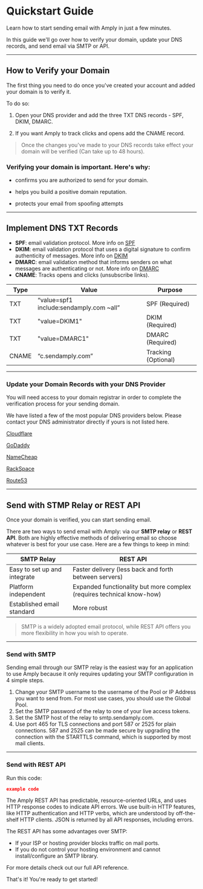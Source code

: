 # Quickstart Guide

Learn how to start sending email with Amply in just a few minutes. 

In this guide we'll go over how to verify your domain, update your DNS records, and send email via SMTP or API.

****

## How to Verify your Domain

The first thing you need to do once you've created your account and added your domain is to verify it. 

To do so:

1. Open your DNS provider and add the three TXT DNS records - SPF, DKIM, DMARC.

2. If you want Amply to track clicks and opens add the CNAME record.

> Once the changes you've made to your DNS records take effect your domain will be verified (Can take up to 48 hours).


### Verifying your domain is important. Here's why:

- confirms you are authorized to send for your domain.

- helps you build a positive domain reputation.

- protects your email from spoofing attempts

****

## Implement DNS TXT Records 

- __SPF__: email validation protocol. More info on [SPF](../../docs/Deliverability/B-SPF.md)
- __DKIM__: email validation protocol that uses a digital signature to confirm authenticity of messages. More info on [DKIM](../../docs/Deliverability/C-DKIM.md)
- __DMARC__: email validation method that informs senders on what messages are authenticating or not. More info on [DMARC](../../docs/Deliverability/D-DMARC.md)
- __CNAME__: Tracks opens and clicks (unsubscribe links).


Type | Value | Purpose
---------|----------|---------
 TXT | “value=spf1 include:sendamply.com ~all” | SPF (Required)
 TXT | "value=DKIM1" | DKIM (Required)
 TXT | "value=DMARC1" | DMARC (Required)
 CNAME | “c.sendamply.com” | Tracking (Optional)

****

### Update your Domain Records with your DNS Provider

You will need access to your domain registrar in order to complete the verification process for your sending domain. 

We have listed a few of the most popular DNS providers below. Please contact your DNS administrator directly if yours is not listed here.

[Cloudflare](https://www.cloudflare.com/plans/?utm_expid=.7pphc_ZaTHiTiyD0kMWvaA.0&utm_referrer=https%3A%2F%2Fwww.sparkpost.com%2Fdocs%2Fgetting-started%2Fgetting-started-sparkpost%2F)

[GoDaddy](https://www.godaddy.com/help/manage-dns-zone-files-680)

[NameCheap](https://www.namecheap.com/)

[RackSpace](https://support.rackspace.com/)

[Route53](https://aws.amazon.com/route53/)

****

## Send with STMP Relay or REST API

Once your domain is verified, you can start sending email.

There are two ways to send email with Amply: via our **SMTP relay** or **REST API**. Both are highly effective methods of delivering email so choose whatever is best for your use case. Here are a few things to keep in mind:


SMTP Relay | REST API
---------|----------
 Easy to set up and integrate | Faster delivery (less back and forth between servers)
 Platform independent | Expanded functionality but more complex (requires technical know-how)
 Established email standard | More robust


> SMTP is a widely adopted email protocol, while REST API offers you more flexibility in how you wish to operate.

****

### Send with SMTP

Sending email through our SMTP relay is the easiest way for an application to use Amply because it only requires updating your SMTP configuration in 4 simple steps.

1. Change your SMTP username to the username of the Pool or IP Address you want to send from. For most use cases, you should use the Global Pool.
2. Set the SMTP password of the relay to one of your live access tokens.
3. Set the SMTP host of the relay to smtp.sendamply.com.
4. Use port 465 for TLS connections and port 587 or 2525 for plain connections. 587 and 2525 can be made secure by upgrading the connection with the STARTTLS command, which is supported by most mail clients.

****

### Send with REST API

Run this code: 

```json
example code
```

The Amply REST API has predictable, resource-oriented URLs, and uses HTTP response codes to indicate API errors. We use built-in HTTP features, like HTTP authentication and HTTP verbs, which are understood by off-the-shelf HTTP clients. JSON is returned by all API responses, including errors.

The REST API has some advantages over SMTP:

- If your ISP or hosting provider blocks traffic on mail ports.
- If you do not control your hosting environment and cannot install/configure an SMTP library.

For more details check out our full API reference.


That's it! You're ready to get started!